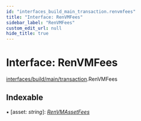 ```yaml
---
id: "interfaces_build_main_transaction.renvmfees"
title: "Interface: RenVMFees"
sidebar_label: "RenVMFees"
custom_edit_url: null
hide_title: true
---
```


# Interface: RenVMFees

[interfaces/build/main/transaction](../modules/interfaces_build_main_transaction.md).RenVMFees

## Indexable

▪ [asset: *string*]: [*RenVMAssetFees*](../modules/interfaces_build_main_transaction.md#renvmassetfees)
